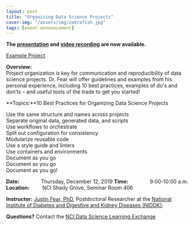 ```yaml
---
layout: post
title: "Organizing Data Science Projects"
cover-img: "/assets/img/zebrafish.jpg"
tags: [event-announcement]
---
```


**The [presentation](../attachments/Fear_Organizing_DataScience_Projects_1.pdf) and [video recording](http://geneticsunderground.com/talk/nci/) are now available.**

[Example Project](https://github.com/jfear/example_project)

**Overview:**  
Project organization is key for communication and reproducibility of data science projects.  Dr. Fear will offer guidelines and examples from his personal experience, including 10 best practices, examples of do's and don’ts – and useful tools of the trade to get you started!  

**Topics:**10 Best Practices for Organizing Data Science Projects  

Use the same structure and names across projects  
Separate original data, generated data, and scripts  
Use workflows to orchestrate  
Split out configuration for consistency  
Modularize reusable code  
Use a style guide and linters  
Use containers and environments  
Document as you go  
Document as you go  
Document as you go!  


**Date:** &nbsp;&nbsp;&nbsp;&nbsp;&nbsp;&nbsp;&nbsp;&nbsp;&nbsp;&nbsp;&nbsp;&nbsp;&nbsp;&nbsp;Thursday, December 12, 2019 
**Time:** &nbsp;&nbsp;&nbsp;&nbsp;&nbsp;&nbsp;&nbsp;&nbsp;&nbsp;&nbsp;&nbsp;&nbsp;&nbsp;&nbsp;9:00-10:00 a.m. 
**Location:**&nbsp;&nbsp;&nbsp;&nbsp;&nbsp;&nbsp;&nbsp;&nbsp;&nbsp;NCI Shady Grove, Seminar Room 406

**Instructor:** [Justin Fear, PhD](https://www.linkedin.com/in/justin-fear/), Postdoctoral Researcher at the [National Institute of Diabetes and Digestive and Kidney Diseases (NIDDK)](https://www.niddk.nih.gov/).

**Questions?** Contact the [NCI Data Science Learning Exchange](mailto:NCIDataScienceLearningExchange@mail.nih.gov)


